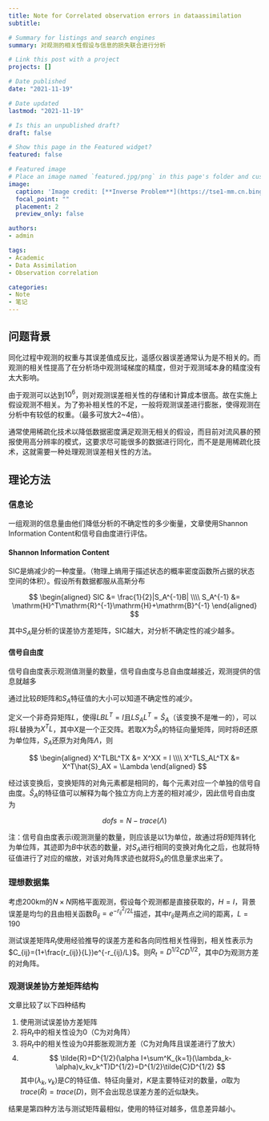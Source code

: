 ```yaml
---
title: Note for Correlated observation errors in dataassimilation
subtitle: 

# Summary for listings and search engines
summary: 对观测的相关性假设与信息的损失联合进行分析

# Link this post with a project
projects: []

# Date published
date: "2021-11-19"

# Date updated
lastmod: "2021-11-19"

# Is this an unpublished draft?
draft: false

# Show this page in the Featured widget?
featured: false

# Featured image
# Place an image named `featured.jpg/png` in this page's folder and customize its options here.
image:
  caption: 'Image credit: [**Inverse Problem**](https://tse1-mm.cn.bing.net/th/id/R-C.f3f66f9e34ac0b0d10c518135e7c8fa3?rik=%2fHcwpOHBr8AxJQ&riu=http%3a%2f%2fwww.siltanen-research.net%2fIPexamples%2fslides%2fwhat_are_inverse_problems%2fslide1.png&ehk=l2cD7PBTAn3ObxnUzw2y1UWwqEcgEGwmf6zGow0iEXc%3d&risl=&pid=ImgRaw&r=0)'
  focal_point: ""
  placement: 2
  preview_only: false

authors:
- admin

tags:
- Academic
- Data Assimilation
- Observation correlation

categories:
- Note
- 笔记
---
```


## 问题背景

同化过程中观测的权重与其误差值成反比，遥感仪器误差通常认为是不相关的。而观测的相关性提高了在分析场中观测域梯度的精度，但对于观测域本身的精度没有太大影响。

由于观测可以达到$10^6$，则对观测误差相关性的存储和计算成本很高。故在实施上假设观测不相关。为了弥补相关性的不足，一般将观测误差进行膨胀，使得观测在分析中有较低的权重。（最多可放大2~4倍）。

通常使用稀疏化技术以降低数据密度满足观测无相关的假设，而目前对流风暴的预报使用高分辨率的模式，这要求尽可能很多的数据进行同化，而不是是用稀疏化技术，这就需要一种处理观测误差相关性的方法。

## 理论方法

### 信息论

一组观测的信息量由他们降低分析的不确定性的多少衡量，文章使用Shannon Information Content和信号自由度进行评估。

#### Shannon Information Content

SIC是熵减少的一种度量。（物理上熵用于描述状态的概率密度函数所占据的状态空间的体积）。假设所有数据都服从高斯分布

$$
\begin{aligned}
    SIC &= \frac{1}{2}|S_A^{-1}B| \\\\
    S_A^{-1} &= \mathrm{H}^T\mathrm{R}^{-1}\mathrm{H}+\mathrm{B}^{-1}
\end{aligned}
$$

其中$S_A$是分析的误差协方差矩阵，SIC越大，对分析不确定性的减少越多。

#### 信号自由度

信号自由度表示观测值测量的数量，信号自由度与总自由度越接近，观测提供的信息就越多

通过比较$B$矩阵和$S_A$特征值的大小可以知道不确定性的减少。

定义一个非奇异矩阵$L$，使得$LBL^T=I$且$LS_AL^T=\hat{S}_A$（该变换不是唯一的），可以将$L$替换为$X^TL$，其中$X$是一个正交阵。若取$X$为$\hat{S}_A$的特征向量矩阵，同时将$B$还原为单位阵，$S_A$还原为对角阵$\Lambda$，则

$$
\begin{aligned}
    X^TLBL^TX &= X^XX = I \\\\
    X^TLS_AL^TX &= X^T\hat{S}_AX = \Lambda
\end{aligned}
$$

经过该变换后，变换矩阵的对角元素都是相同的，每个元素对应一个单独的信号自由度。$\hat{S}_A$的特征值可以解释为每个独立方向上方差的相对减少，因此信号自由度为

$$
dofs = N - trace(\Lambda)
$$

注：信号自由度表示i观测测量的数量，则应该是以$1$为单位，故通过将$B$矩阵转化为单位阵，其迹即为$B$中状态的数量，对$S_A$进行相同的变换对角化之后，也就将特征值进行了对应的缩放，对该对角阵求迹也就将$S_A$的信息量求出来了。

### 理想数据集

考虑200km的$N \times N$网格平面观测，假设每个观测都是直接获取的，$H=I$，背景误差是均匀的且由相关函数$B_{ij}=e^{-r_{ij}^2/2L}$描述，其中$r_{ij}$是两点之间的距离，$L=190$

测试误差矩阵$R_t$使用经验推导的误差方差和各向同性相关性得到，相关性表示为$C_{ij}=(1+\frac{r_{ij}}{L})e^{-r_{ij}/L}$。则$R_t=D^{1/2}CD^{1/2}$，其中$D$为观测方差的对角阵。

### 观测误差协方差矩阵结构

文章比较了以下四种结构

1. 使用测试误差协方差矩阵
2. 将$R_t$中的相关性设为0（C为对角阵）
3. 将$R_t$中的相关性设为0并膨胀观测方差（C为对角阵且误差进行了放大）
4. $$
\tilde{R}=D^{1/2}(\alpha I+\sum^K_{k=1}(\lambda_k-\alpha)v_kv_k^T)D^{1/2}=D^{1/2}\tilde{C}D^{1/2}
$$
其中$(\lambda_k,v_k)$是$C$的特征值、特征向量对，$K$是主要特征对的数量，$\alpha$取为$trace(\tilde{R})=trace(D)$，则不会出现总误差方差的近似缺失。

结果是第四种方法与测试矩阵最相似，使用的特征对越多，信息差异越小。
